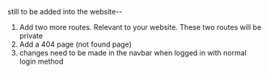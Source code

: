 
still to be added into the website--
1. Add two more routes. Relevant to your website. These two routes will be private
2. Add a 404 page (not found page)
3. changes need to be made in the navbar when logged in with normal login method